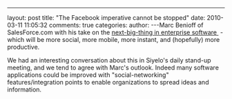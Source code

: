 

---
layout: post
title: "The Facebook imperative cannot be stopped"
date: 2010-03-11 11:05:32
comments: true
categories:
author: 
---Marc Benioff of SalesForce.com with his take on the [next-big-thing in enterprise software ](http://techcrunch.com/2010/03/10/facebook-imperative-cannot-be-stopped/) - which will be more social, more mobile, more instant, and (hopefully) more productive.

We had an interesting conversation about this in Siyelo's daily stand-up meeting, and we tend to agree with Marc's outlook. Indeed many software applications could be improved with "social-networking" features/integration points to enable organizations to spread ideas and information.